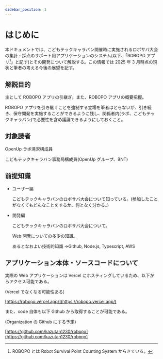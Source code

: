 ```yaml
---
sidebar_position: 1
---
```


# はじめに

本ドキュメントでは、こどもテックキャラバン開催時に実施されるロボサバ大会の集計・採点のサポート用アプリケーションのシステム(以下、「ROBOPO アプリ[^1]」と記す)とその開発について解説する。この情報では 2025 年 3 月時点の現状と筆者の考える今後の展望を記す。

## 解説目的

主として ROBOPO アプリの引継ぎ。また、ROBOPO アプリの概要把握。

ROBOPO アプリを引き継ぐことを強制する立場を筆者はとらないが、引き続き、保守開発を実施することができるように残し、関係者内(ラボ、こどもテックキャラバン)で必要性を含め議論できるようにしておくこと。

## 対象読者

OpenUp ラボ滝沢構成員

こどもテックキャラバン事務局構成員(OpenUp グループ、BNT)

## 前提知識

- ユーザー編

  こどもテックキャラバンのロボサバ大会について知っている。(参加したことがなくてもどんなことをするか、何となく分かる。)

- 開発編

  こどもテックキャラバンのロボサバ大会について。

  Web 開発についての多少の知識。

  あるとなおよい技術的知識 →Github, Node.js, Typescript, AWS

## アプリケーション本体・ソースコードについて

実際の Web アプリケーションは Vercel にホスティングしているため、以下からアクセス可能である。

(Vercel でなくなる可能性ある)

[https://robopo.vercel.app/](https://robopo.vercel.app/)

また、code 自体も以下 Github から取得することが可能である。

(Organization の Github にする予定)

[https://github.com/kazutan1230/robopo](https://github.com/kazutan1230/robopo)

[^1]: ROBOPO とは Robot Survival Point Counting System からきている。
